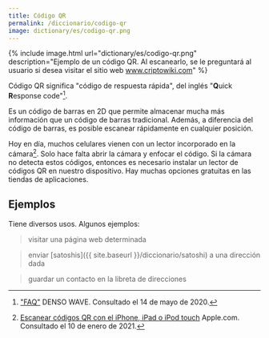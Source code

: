 ```yaml
---
title: Código QR
permalink: /diccionario/codigo-qr
image: dictionary/es/codigo-qr.png
---
```


{% include image.html url="dictionary/es/codigo-qr.png" description="Ejemplo de un código QR. Al escanearlo, se le preguntará al usuario si desea visitar el sitio web www.criptowiki.com" %}

Código QR significa "código de respuesta rápida", del inglés "**Q**uick **R**esponse code"[^1].

Es un código de barras en 2D que permite almacenar mucha más información que un código de barras tradicional. Además, a diferencia del código de barras, es posible escanear rápidamente en cualquier posición.

Hoy en día, muchos celulares vienen con un lector incorporado en la cámara[^2]. Solo hace falta abrir la cámara y enfocar el código. Si la cámara no detecta estos códigos, entonces es necesario instalar un lector de códigos QR en nuestro dispositivo. Hay muchas opciones gratuitas en las tiendas de aplicaciones.

## Ejemplos

Tiene diversos usos. Algunos ejemplos:
> visitar una página web determinada

> enviar [satoshis]({{ site.baseurl }}/diccionario/satoshi) a una dirección dada

> guardar un contacto en la libreta de direcciones


[^1]: ["FAQ"](https://www.qrcode.com/en/faq.html) DENSO WAVE. Consultado el 14 de mayo de 2020.

[^2]: [Escanear códigos QR con el iPhone, iPad o iPod touch](https://support.apple.com/es-es/HT208843) Apple.com. Consultado el 10 de enero de 2021.